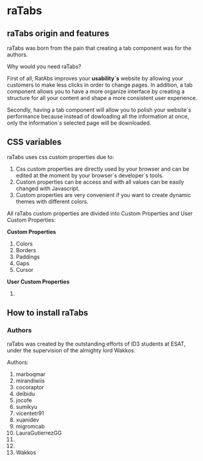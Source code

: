 # raTabs

## raTabs origin and features

raTabs was born from the pain that creating a tab component was for the authors.

Why would you need raTabs?

First of all, RatAbs improves your **usability´s** website by allowing your customers to make less clicks in order to change pages. In addition, a tab component allows you to have a more organize interface by creating a structure for all your content and shape a more consistent user experience.

Secondly, having a tab component will allow you to polish your website´s performance because instead of dowloading all the information at once, only the information´s selected page will be downloaded.

## CSS variables

raTabs uses css custom properties due to:

1. Css custom properties are directly used by your browser and can be edited at the moment by your browser´s developer´s tools.
2. Custom properties can be access and with all values can be easily changed with Javascript.
3. Custom properties are very convenient if you want to create dynamic themes with different colors.

All raTabs custom properties are divided into Custom Properties and User Custom Properties:

**Custom Properties**

1. Colors
2. Borders
3. Paddings
4. Gaps
5. Cursor

**User Custom Properties**

1.

## How to install raTabs

### Authors

raTabs was created by the outstanding efforts of ID3 students at ESAT, under the supervision of the almighty lord Wakkos.

Authors:

1. marboqmar
2. mirandiwiis
3. cocoraptor
4. deibidu
5. jocofe
6. sumikyu
7. vicentetr91
8. xuanidev
9. migromcab
10. LauraGutierrezGG
11.
12.
13. Wakkos
